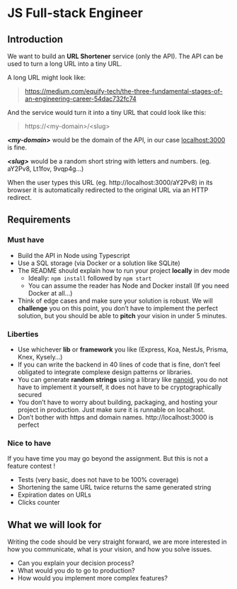 # JS Full-stack Engineer

## Introduction

We want to build an **URL Shortener** service (only the API). The API can be used to turn a long URL into a tiny URL.

A long URL might look like:

> https://medium.com/equify-tech/the-three-fundamental-stages-of-an-engineering-career-54dac732fc74

And the service would turn it into a tiny URL that could look like this:

> https://\<my-domain\>/\<slug\>

***\<my-domain\>*** would be the domain of the API, in our case [localhost:3000](http://localhost:3000) is fine. 

***\<slug\>*** would be a random short string with letters and numbers. (eg. aY2Pv8, Lt1fov, 9vqp4g…)

When the user types this URL (eg. http://localhost:3000/aY2Pv8) in its browser it is automatically redirected to the original URL via an HTTP redirect.

## Requirements

### Must have

- Build the API in Node using Typescript
- Use a SQL storage (via Docker or a solution like SQLite)
- The README should explain how to run your project **locally** in dev mode
    - Ideally: `npm install` followed by `npm start`
    - You can assume the reader has Node and Docker install (If you need Docker at all…)
- Think of edge cases and make sure your solution is robust. We will **challenge** you on this point, you don’t have to implement the perfect solution, but you should be able to **pitch** your vision in under 5 minutes.

### Liberties

- Use whichever **lib** or **framework** you like (Express, Koa, NestJs, Prisma, Knex, Kysely…)
- If you can write the backend in 40 lines of code that is fine, don’t feel obligated to integrate complexe design patterns or libraries.
- You can generate **random strings** using a library like [nanoid](https://www.npmjs.com/package/nanoid), you do not have to implement it yourself, it does not have to be cryptographically secured
- You don’t have to worry about building, packaging, and hosting your project in production. Just make sure it is runnable on localhost.
- Don’t bother with https and domain names. http://localhost:3000 is perfect

### Nice to have

If you have time you may go beyond the assignment. But this is not a feature contest !

- Tests (very basic, does not have to be 100% coverage)
- Shortening the same URL twice returns the same generated string
- Expiration dates on URLs
- Clicks counter

## What we will look for

Writing the code should be very straight forward, we are more interested in how you communicate, what is your vision, and how you solve issues.

- Can you explain your decision process?
- What would you do to go to production?
- How would you implement more complex features?